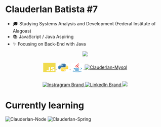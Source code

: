 
#  Clauderlan Batista #7
* 🎓 Studying Systems Analysis and Development (Federal Institute of Alagoas)
* 📚 JavaScript / Java Aspiring
* ✨ Focusing on Back-End with Java

<div align="center">
  <a href="https://github.com/Clauderlan">
  <img height="180em" src="https://github-readme-stats.vercel.app/api/top-langs/?username=Clauderlan&layout=compact&langs_count=7&theme=calm"/>
</div>
  
<div style="display: inline_block" align = 'center'><br>
  <img align="center" alt="Clauderlan-Js" height="30" width="40" src="https://raw.githubusercontent.com/devicons/devicon/master/icons/javascript/javascript-plain.svg">
  <img align="center" alt="Clauderlan-Python" height="30" width="40" src="https://raw.githubusercontent.com/devicons/devicon/master/icons/python/python-original.svg">
  <img align="center" alt="Clauderlan-Python" height="30" width="40" src="https://raw.githubusercontent.com/devicons/devicon/master/icons/java/java-original.svg">
  <img align="center" alt="Clauderlan-Mysql" height="28" width="40" src="https://cdn.jsdelivr.net/gh/devicons/devicon/icons/mysql/mysql-original.svg">
</div>

  ##
<div align = 'center'>
  <a href = "https://www.instagram.com/cbatista.07/" target = "_blank">
   <img src = 'https://img.shields.io/badge/Instagram-E4405F?style=for-the-badge&logo=instagram&logoColor=white' alt='Instragram Brand'>
  </a>

  <a href="https://www.linkedin.com/in/clauderlan-batista-alves-5a62921aa/" target="_blank">
    <img src="https://img.shields.io/badge/LinkedIn-0077B5?style=for-the-badge&logo=linkedin&logoColor=white" alt="LinkedIn Brand">
  </a>
  <a href = "mailto:clauderlanbatista@hotmail.com">
    <img src="https://img.shields.io/badge/-Gmail-%23333?style=for-the-badge&logo=gmail&logoColor=white" target="_blank">
  </a>
</div>

# Currently learning
<div style ="display: inline-block">
  <img alt="Clauderlan-Node"height="30" width="40" src="https://cdn.jsdelivr.net/gh/devicons/devicon/icons/nodejs/nodejs-plain-wordmark.svg" />
  <img alt ="Clauderlan-Spring" height="28" width="40" src="https://cdn.jsdelivr.net/gh/devicons/devicon/icons/spring/spring-original.svg" />
</div>
